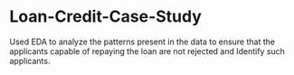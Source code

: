 # Loan-Credit-Case-Study
Used EDA to analyze the patterns present in the data to ensure that the applicants capable of repaying the loan are not rejected and Identify such applicants.
